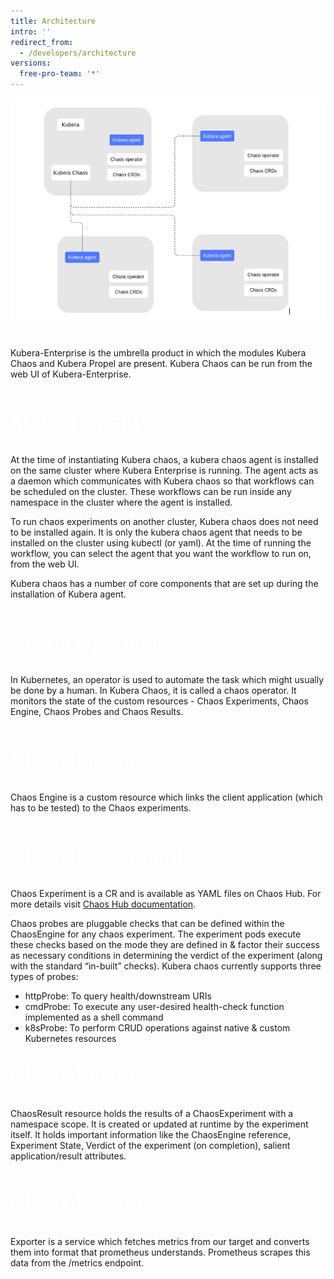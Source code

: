 ```yaml
---
title: Architecture
intro: ''
redirect_from:
  - /developers/architecture
versions:
  free-pro-team: '*'
---
```


<center><img src="/assets/images/developer/Introduction/ArchitectureDiagram.png"></center>
<br>
<br>
Kubera-Enterprise is the umbrella product in which the modules Kubera Chaos and Kubera Propel are present. Kubera Chaos can be run from the web UI of Kubera-Enterprise.  
<br><br>
<p style="color:white;font-size:32px;">Kubera Agent :</p>    
At the time of instantiating Kubera chaos, a kubera chaos agent is installed on the same cluster where Kubera Enterprise is running. The agent acts as a daemon which communicates with Kubera chaos so that workflows can be scheduled on the cluster. These workflows can be run inside any namespace in the cluster where the agent is installed.

To run chaos experiments on another cluster, Kubera chaos does not need to be installed again. It is only the kubera chaos agent that needs to be installed on the cluster using kubectl (or yaml). At the time of running the workflow, you can select the agent that you want the workflow to run on, from the web UI.

Kubera chaos has a number of core components that are set up during the installation of Kubera agent. 
 <br><br>
<p style="color:white;font-size:32px;">Chaos Operator:</p>    

In Kubernetes, an operator is used to automate the task which might usually be done by a human. In Kubera Chaos, it is called a chaos operator. It monitors the state of the custom resources - Chaos Experiments, Chaos Engine, Chaos Probes and Chaos Results. 
<br><br>
<p style="color:white;font-size:32px;">Chaos Engine:</p>    

Chaos Engine is a custom resource which links the client application (which has to be tested) to the Chaos experiments.
<br><br><p style="color:white;font-size:32px;">Chaos Experiments:</p>    

Chaos Experiment is a CR and is available as YAML files on Chaos Hub. For more details visit <a href="https://docs.litmuschaos.io/">Chaos Hub documentation</a>.

Chaos probes are pluggable checks that can be defined within the ChaosEngine for any chaos experiment. The experiment pods execute these checks based on the mode they are defined in & factor their success as necessary conditions in determining the verdict of the experiment (along with the standard “in-built” checks).
Kubera chaos  currently supports three types of probes:
- httpProbe: To query health/downstream URIs
- cmdProbe: To execute any user-desired health-check function implemented as a shell command
- k8sProbe: To perform CRUD operations against native & custom Kubernetes resources



<p style="color:white;font-size:32px;">Chaos Results:</p>    

ChaosResult resource holds the results of a ChaosExperiment with a namespace scope. It is created or updated at runtime by the experiment itself. It holds important information like the ChaosEngine reference, Experiment State, Verdict of the experiment (on completion), salient application/result attributes. 
<br><br>
<p style="color:white;font-size:32px;">Chaos Exporter:</p>    

Exporter is a service which fetches metrics from our target and converts them into format that prometheus understands. Prometheus scrapes this data from the /metrics endpoint. 
 

